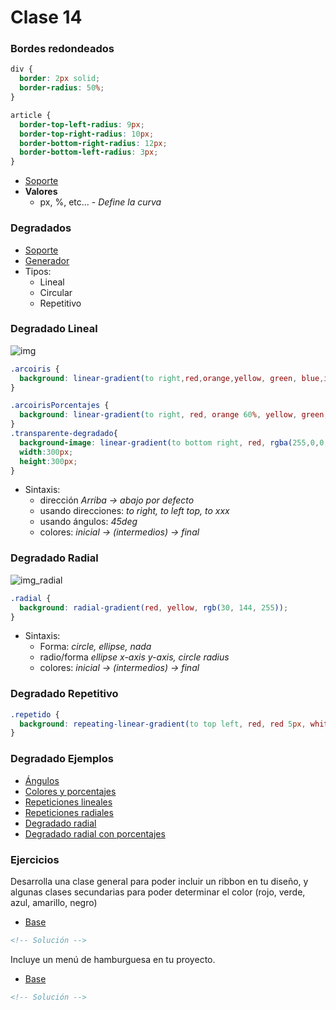 # Clase 14

### Bordes redondeados
```css
div {
  border: 2px solid;
  border-radius: 50%;
}

article {
  border-top-left-radius: 9px;
  border-top-right-radius: 10px;
  border-bottom-right-radius: 12px;
  border-bottom-left-radius: 3px;
}
```
- [Soporte](http://caniuse.com/#feat=border-radius)
- **Valores**
    - px, %, etc...	- *Define la curva*


### Degradados
- [Soporte](http://caniuse.com/#feat=css-gradients)
- [Generador](http://www.cssmatic.com/es/gradient-generator)
- Tipos:
  - Lineal
  - Circular
  - Repetitivo

### Degradado Lineal
![img](https://developer.mozilla.org/files/3537/linear-gradient.png)
```css
.arcoiris { 
  background: linear-gradient(to right,red,orange,yellow, green, blue,indigo,violet); 
}

.arcoirisPorcentajes { 
  background: linear-gradient(to right, red, orange 60%, yellow, green, blue 75%, indigo, violet); 
}
.transparente-degradado{
  background-image: linear-gradient(to bottom right, red, rgba(255,0,0,0));
  width:300px;
  height:300px;
}
```
- Sintaxis:
  -  dirección *Arriba -> abajo por defecto*
    - usando direcciones: *to right, to left top, to xxx*
    - usando ángulos: *45deg*
    - colores: *inicial -> (intermedios) -> final*


### Degradado Radial
![img_radial](https://developer.mozilla.org/files/3795/radial%20gradient.png)
```css
.radial {
  background: radial-gradient(red, yellow, rgb(30, 144, 255));
}
```
- Sintaxis:
  - Forma: *circle, ellipse, nada*
  - radio/forma *ellipse x-axis y-axis, circle radius*
  - colores: *inicial -> (intermedios) -> final*

### Degradado Repetitivo
```css
.repetido {
  background: repeating-linear-gradient(to top left, red, red 5px, white 5px, white 10px);
}
```

### Degradado Ejemplos
- [Ángulos](http://www.w3schools.com/css/tryit.asp?filename=trycss3_gradient-linear_angles)
- [Colores y porcentajes](http://www.w3schools.com/css/tryit.asp?filename=trycss3_gradient-linear_cs)
- [Repeticiones lineales](http://www.w3schools.com/css/tryit.asp?filename=trycss3_gradient-linear_repeating)
- [Repeticiones radiales](http://www.w3schools.com/css/tryit.asp?filename=trycss3_gradient-radial_repeating)
- [Degradado radial](http://www.w3schools.com/css/tryit.asp?filename=trycss3_gradient-radial_shape)
- [Degradado radial con porcentajes](http://www.w3schools.com/css/tryit.asp?filename=trycss3_gradient-radial2)


### Ejercicios

Desarrolla una clase general para poder incluir un ribbon en tu diseño, y algunas clases secundarias para poder determinar el color (rojo, verde, azul, amarillo, negro) 

- [Base](http://codepen.io/ulisesgascon/pen/02b04db29746a656c5f2ae077008b9b8/)

```html
<!-- Solución -->
```

Incluye un menú de hamburguesa en tu proyecto. 

- [Base](http://codepen.io/ulisesgascon/pen/RamRVd)

```html
<!-- Solución -->
```
